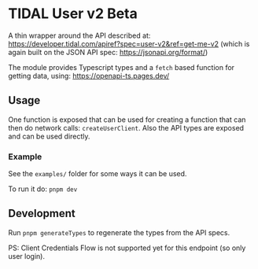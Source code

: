 # TIDAL User v2 Beta

A thin wrapper around the API described at: https://developer.tidal.com/apiref?spec=user-v2&ref=get-me-v2 (which is again built on the JSON API spec: https://jsonapi.org/format/)

The module provides Typescript types and a `fetch` based function for getting data, using: https://openapi-ts.pages.dev/

## Usage

One function is exposed that can be used for creating a function that can then do network calls: `createUserClient`. Also the API types are exposed and can be used directly.

### Example
See the `examples/` folder for some ways it can be used.

To run it do: `pnpm dev`

## Development

Run `pnpm generateTypes` to regenerate the types from the API specs.


PS: Client Credentials Flow is not supported yet for this endpoint (so only user login).

